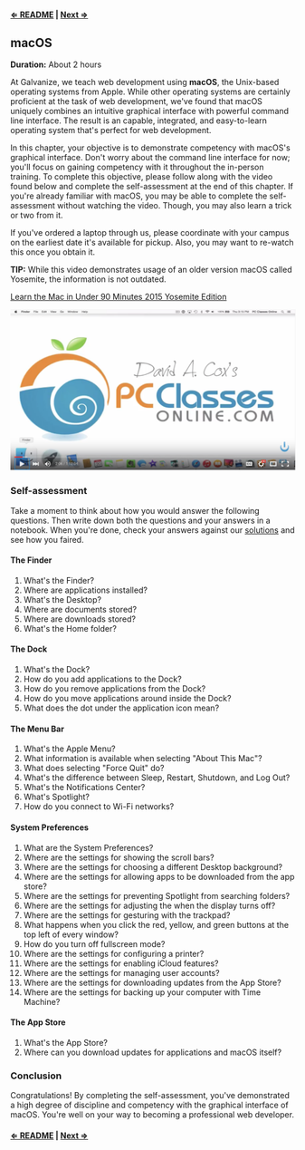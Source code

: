#### [⇐ README](README.md) | [Next ⇒](shortcuts.md)

## macOS

**Duration:** About 2 hours

At Galvanize, we teach web development using **macOS**, the Unix-based operating systems from Apple. While other operating systems are certainly proficient at the task of web development, we've found that macOS uniquely combines an intuitive graphical interface with powerful command line interface. The result is an capable, integrated, and easy-to-learn operating system that's perfect for web development.

In this chapter, your objective is to demonstrate competency with macOS's graphical interface. Don't worry about the command line interface for now; you'll focus on gaining competency with it throughout the in-person training. To complete this objective, please follow along with the video found below and complete the self-assessment at the end of this chapter. If you're already familiar with macOS, you may be able to complete the self-assessment without watching the video. Though, you may also learn a trick or two from it.

If you've ordered a laptop through us, please coordinate with your campus on the earliest date it's available for pickup. Also, you may want to re-watch this once you obtain it.

**TIP:** While this video demonstrates usage of an older version macOS called Yosemite, the information is not outdated.

[Learn the Mac in Under 90 Minutes 2015 Yosemite Edition][learn-macos]

[![](images/macos.png)][learn-macos]

### Self-assessment

Take a moment to think about how you would answer the following questions. Then write down both the questions and your answers in a notebook. When you're done, check your answers against our [solutions](solutions/macos.md) and see how you faired.

#### The Finder

1. What's the Finder?
1. Where are applications installed?
1. What's the Desktop?
1. Where are documents stored?
1. Where are downloads stored?
1. What's the Home folder?

#### The Dock

1. What's the Dock?
1. How do you add applications to the Dock?
1. How do you remove applications from the Dock?
1. How do you move applications around inside the Dock?
1. What does the dot under the application icon mean?

#### The Menu Bar

1. What's the Apple Menu?
1. What information is available when selecting "About This Mac"?
1. What does selecting "Force Quit" do?
1. What's the difference between Sleep, Restart, Shutdown, and Log Out?
1. What's the Notifications Center?
1. What's Spotlight?
1. How do you connect to Wi-Fi networks?

#### System Preferences

1. What are the System Preferences?
1. Where are the settings for showing the scroll bars?
1. Where are the settings for choosing a different Desktop background?
1. Where are the settings for allowing apps to be downloaded from the app store?
1. Where are the settings for preventing Spotlight from searching folders?
1. Where are the settings for adjusting the when the display turns off?
1. Where are the settings for gesturing with the trackpad?
1. What happens when you click the red, yellow, and green buttons at the top left of every window?
1. How do you turn off fullscreen mode?
1. Where are the settings for configuring a printer?
1. Where are the settings for enabling iCloud features?
1. Where are the settings for managing user accounts?
1. Where are the settings for downloading updates from the App Store?
1. Where are the settings for backing up your computer with Time Machine?

#### The App Store

1. What's the App Store?
1. Where can you download updates for applications and macOS itself?

### Conclusion

Congratulations! By completing the self-assessment, you've demonstrated a high degree of discipline and competency with the graphical interface of macOS. You're well on your way to becoming a professional web developer.

#### [⇐ README](README.md) | [Next ⇒](shortcuts.md)

[learn-macos]: https://www.youtube.com/watch?v=wSPisJXyjso
